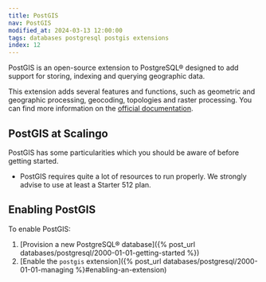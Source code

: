 ```yaml
---
title: PostGIS
nav: PostGIS
modified_at: 2024-03-13 12:00:00
tags: databases postgresql postgis extensions
index: 12
---
```


PostGIS is an open-source extension to PostgreSQL® designed to add support for
storing, indexing and querying geographic data.

This extension adds several features and functions, such as geometric and
geographic processing, geocoding, topologies and raster processing. You can find
more information on the [official documentation](https://postgis.net/documentation/).

## PostGIS at Scalingo

PostGIS has some particularities which you should be aware of before getting
started.

- PostGIS requires quite a lot of resources to run properly. We strongly advise
  to use at least a Starter 512 plan.

## Enabling PostGIS

To enable PostGIS:
1. [Provision a new PostgreSQL® database]({% post_url databases/postgresql/2000-01-01-getting-started %})
2. [Enable the `postgis` extension]({% post_url databases/postgresql/2000-01-01-managing %}#enabling-an-extension)
